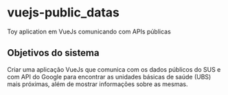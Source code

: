 # vuejs-public_datas
Toy aplication em VueJs comunicando com APIs públicas

## Objetivos do sistema
Criar uma aplicação VueJs que comunica com os dados públicos do SUS e com API do Google para encontrar as unidades básicas de saúde (UBS) mais próximas, além de mostrar informações sobre as mesmas.
